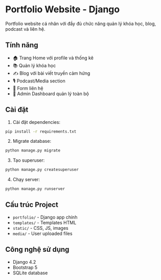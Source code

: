 # Portfolio Website - Django

Portfolio website cá nhân với đầy đủ chức năng quản lý khóa học, blog, podcast và liên hệ.

## Tính năng

- 🏠 Trang Home với profile và thống kê
- 📚 Quản lý khóa học
- ✍️ Blog với bài viết truyền cảm hứng  
- 🎙️ Podcast/Media section
- 📩 Form liên hệ
- 🔧 Admin Dashboard quản lý toàn bộ

## Cài đặt

1. Cài đặt dependencies:
```bash
pip install -r requirements.txt
```

2. Migrate database:
```bash
python manage.py migrate
```

3. Tạo superuser:
```bash
python manage.py createsuperuser
```

4. Chạy server:
```bash
python manage.py runserver
```

## Cấu trúc Project

- `portfolio/` - Django app chính
- `templates/` - Templates HTML
- `static/` - CSS, JS, images
- `media/` - User uploaded files

## Công nghệ sử dụng

- Django 4.2
- Bootstrap 5
- SQLite database 
